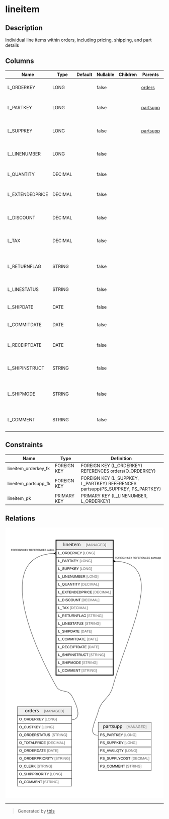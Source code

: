 # lineitem

## Description

Individual line items within orders, including pricing, shipping, and part details

## Columns

| Name | Type | Default | Nullable | Children | Parents | Comment |
| ---- | ---- | ------- | -------- | -------- | ------- | ------- |
| L_ORDERKEY | LONG |  | false |  | [orders](orders.md) | Foreign key to the parent order |
| L_PARTKEY | LONG |  | false |  | [partsupp](partsupp.md) | Foreign key to the part being ordered |
| L_SUPPKEY | LONG |  | false |  | [partsupp](partsupp.md) | Foreign key to the supplier of the part |
| L_LINENUMBER | LONG |  | false |  |  | Line number within the order (1, 2, 3, ...) |
| L_QUANTITY | DECIMAL |  | false |  |  | Quantity of the part ordered |
| L_EXTENDEDPRICE | DECIMAL |  | false |  |  | Extended price (quantity * unit price) |
| L_DISCOUNT | DECIMAL |  | false |  |  | Discount percentage applied to this line item |
| L_TAX | DECIMAL |  | false |  |  | Tax percentage applied to this line item |
| L_RETURNFLAG | STRING |  | false |  |  | Return flag (A=Available, N=Not available, R=Returned) |
| L_LINESTATUS | STRING |  | false |  |  | Line status (F=Fulfilled, O=Open) |
| L_SHIPDATE | DATE |  | false |  |  | Date when the line item was shipped |
| L_COMMITDATE | DATE |  | false |  |  | Date when delivery was committed |
| L_RECEIPTDATE | DATE |  | false |  |  | Date when the line item was received |
| L_SHIPINSTRUCT | STRING |  | false |  |  | Shipping instructions for this line item |
| L_SHIPMODE | STRING |  | false |  |  | Mode of shipping (TRUCK, MAIL, SHIP, AIR, etc.) |
| L_COMMENT | STRING |  | false |  |  | General comments about this line item |

## Constraints

| Name | Type | Definition |
| ---- | ---- | ---------- |
| lineitem_orderkey_fk | FOREIGN KEY | FOREIGN KEY (L_ORDERKEY) REFERENCES orders(O_ORDERKEY) |
| lineitem_partsupp_fk | FOREIGN KEY | FOREIGN KEY (L_SUPPKEY, L_PARTKEY) REFERENCES partsupp(PS_SUPPKEY, PS_PARTKEY) |
| lineitem_pk | PRIMARY KEY | PRIMARY KEY (L_LINENUMBER, L_ORDERKEY) |

## Relations

![er](lineitem.svg)

---

> Generated by [tbls](https://github.com/k1LoW/tbls)
